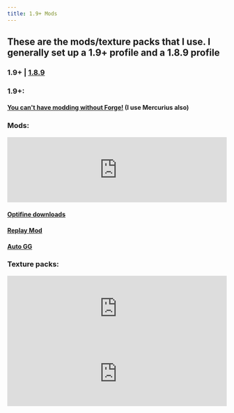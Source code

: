```yaml
---
title: 1.9+ Mods
---
```

<!--
  ~ SPDX-FileCopyrightText: 2018-2021 Nathaniel Fitzenrider <nathaniel.fitzenrider@gmail.com>
  ~
  ~ SPDX-License-Identifier: CC-BY-ND-4.0+
  -->

<!-- Jesus Christ this looks ugly. -->

## These are the mods/texture packs that I use. I generally set up a 1.9+ profile and a 1.8.9 profile

### <a class="normal">1.9+</a> | <a href="../1.8/" class="nono">1.8.9</a>



### 1.9+:

#### [You can't have modding without Forge!](https://files.minecraftforge.net/) (I use Mercurius also)

### Mods:

<iframe src="https://www.cfwidget.com/minecraft/mc-mods/journeymap" width="100%" style="border: none;"></iframe>

#### [Optifine downloads](https://optifine.net/downloads)

#### [Replay Mod](https://www.replaymod.com/download/)

#### [Auto GG](https://2pi.pw/mods/autogg)

### Texture packs:

<iframe src="https://www.cfwidget.com/minecraft/texture-packs/faithful-32x" width="100%" style="border: none;"></iframe>

<iframe src="https://www.cfwidget.com/minecraft/texture-packs/faithful-3d-addon" width="100%" style="border: none;"></iframe>
